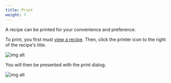 ```yaml
---
title: Print
weight: 7
---
```


A recipe can be printed for your convenience and preference.

To print, you first must [view a recipe](/docs/features/recipes/view). Then, click the printer icon to the right of the
recipe's title.

![img alt](/img/features/print-icon.png)

You will then be presented with the print dialog.

![img alt](/img/features/print-dialog.png)
